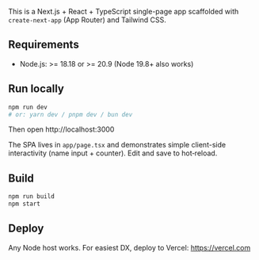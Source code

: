 This is a Next.js + React + TypeScript single-page app scaffolded with `create-next-app` (App Router) and Tailwind CSS.

## Requirements

- Node.js: >= 18.18 or >= 20.9 (Node 19.8+ also works)

## Run locally

```bash
npm run dev
# or: yarn dev / pnpm dev / bun dev
```

Then open http://localhost:3000

The SPA lives in `app/page.tsx` and demonstrates simple client-side interactivity (name input + counter). Edit and save to hot‑reload.

## Build

```bash
npm run build
npm start
```

## Deploy

Any Node host works. For easiest DX, deploy to Vercel: https://vercel.com
